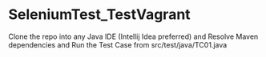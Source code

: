 # SeleniumTest_TestVagrant
Clone the repo into any Java IDE (Intellij Idea preferred) and 
Resolve Maven dependencies and Run the Test Case from src/test/java/TC01.java
